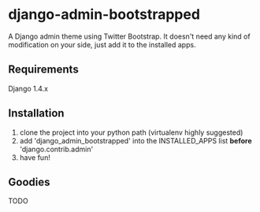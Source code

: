 django-admin-bootstrapped
=========================

A Django admin theme using Twitter Bootstrap. It doesn't need any kind of modification on your side, just add it to the installed apps.

## Requirements

Django 1.4.x

## Installation

1. clone the project into your python path (virtualenv highly suggested)
2. add 'django_admin_bootstrapped' into the INSTALLED_APPS list __before__ 'django.contrib.admin'
3. have fun!

## Goodies

TODO
